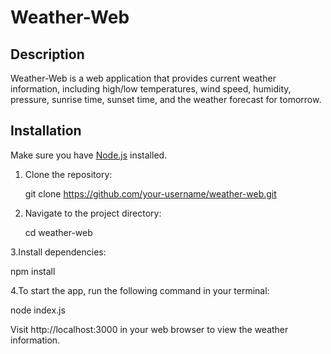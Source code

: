 # Weather-Web

## Description

Weather-Web is a web application that provides current weather information, including high/low temperatures, wind speed, humidity, pressure, sunrise time, sunset time, and the weather forecast for tomorrow.

## Installation

Make sure you have [Node.js](https://nodejs.org/) installed.

1. Clone the repository:

   git clone https://github.com/your-username/weather-web.git
   
2. Navigate to the project directory:

    cd weather-web

3.Install dependencies:
   
   npm install
   
4.To start the app, run the following command in your terminal:
   
   node index.js
   
Visit http://localhost:3000 in your web browser to view the weather information.

